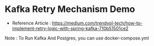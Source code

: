 # Kafka Retry Mechanism Demo

- Reference Article : https://medium.com/trendyol-tech/how-to-implement-retry-logic-with-spring-kafka-710b51501ce2


Note : To Run Kafka And Postgres, you can use docker-compose.yml

